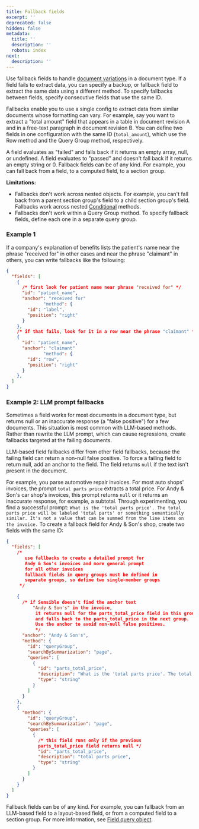 ```yaml
---
title: Fallback fields
excerpt: ''
deprecated: false
hidden: false
metadata:
  title: ''
  description: ''
  robots: index
next:
  description: ''
---
```

Use fallback fields to handle [document variations](doc:document-variations) in a document type. If a field fails to extract data, you can specify a backup, or fallback field to extract the same data using a different method. To specify fallbacks between fields, specify consecutive fields that use the same ID. 

Fallbacks enable you to use a single config to extract data from similar documents whose formatting can vary. For example, say you want to extract a "total amount" field that appears in a table in document revision A and in a free-text paragraph in document revision B. You can define two fields in one configuration with the same ID (`total_amount`), which use the Row method and the Query Group method, respectively. 

A field evaluates as "failed" and falls back if it returns an empty array, null, or undefined. A field evaluates to "passed" and doesn't fall back if it returns an empty string or 0. Fallback fields can be of any kind. For example, you can fall back from a field, to a computed field, to a section group.

**Limitations:**

* Fallbacks don't work across nested objects. For example, you can't fall back from a parent section group's field to a child section group's field. Fallbacks work across nested [Conditional](doc:conditional) methods.
* Fallbacks don't work within a Query Group method. To specify fallback fields, define each one in a separate query group.

### Example 1

If a company's explanation of benefits lists the patient's name near the phrase "received for" in other cases and near the phrase "claimant" in others, you can write fallbacks like the following:

```json
{
  "fields": [
    {
      /* first look for patient name near phrase "received for" */
      "id": "patient_name",
      "anchor": "received for"
              "method": {
        "id": "label",
        "position": "right"
      }
    },
    /* if that fails, look for it in a row near the phrase "claimant" */
    {
      "id": "patient_name",
      "anchor": "claimant"
              "method": {
        "id": "row",
        "position": "right"
      }
    },
  ]
}
```

### Example 2: LLM prompt fallbacks

Sometimes a field works for most documents in a document type, but returns null or an inaccurate response (a "false positive") for a few documents. This situation is most common with LLM-based methods. Rather than rewrite the LLM prompt, which can cause regressions, create fallbacks targeted at the failing documents. 

LLM-based field fallbacks differ from other field fallbacks, because the failing field can return a non-null false positive. To force a failing field to return null, add an anchor to the field. The field returns `null` if the text isn't present in the document. 

For example, you parse automotive repair invoices. For most auto shops' invoices, the prompt `total parts price` extracts a total price. For Andy & Son's car shop's invoices, this prompt returns `null` or it returns an inaccurate response, for example, a subtotal.  Through experimenting, you find a successful prompt:  `What is the 'total parts price'. The total parts price will be labeled 'total parts' or something semantically similar. It's not a value that can be summed from the line items on the invoice.` To create a fallback field for Andy & Son's shop, create two fields with the same ID:

```json
{
  "fields": [
    /*
       use fallbacks to create a detailed prompt for 
       Andy & Son's invoices and more general prompt
       for all other invoices
       fallback fields in query groups must be defined in
       separate groups, so define two single-member groups
     */
      
    {
      /* if Sensible doesn't find the anchor text 
          "Andy & Son's" in the invoice,
           it returns null for the parts_total_price field in this group
           and falls back to the parts_total_price in the next group.
           Use the anchor to avoid non-null false positives.
           */
      "anchor": "Andy & Son's",
      "method": {
        "id": "queryGroup",
        "searchBySummarization": "page",
        "queries": [
          {
            "id": "parts_total_price",
            "description": "What is the 'total parts price'. The total parts price will be labeled 'total parts' or something semantically similar.  It's not a value that can be summed from the line items on the invoice",
            "type": "string"
          }
        ]
      }
    },
    {
      "method": {
        "id": "queryGroup",
        "searchBySummarization": "page",
        "queries": [
          {
            /* this field runs only if the previous
            parts_total_price field returns null */
            "id": "parts_total_price",
            "description": "total parts price",
            "type": "string"
          }
        ]
      }
    }
  ]
}
```

Fallback fields can be of any kind. For example, you can fallback from an LLM-based field to a layout-based field, or from a computed field to a section group. For more information, see [Field query object](doc:field-query-object).
